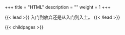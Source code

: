 +++
title = "HTML"
description = ""
weight = 1
+++

{{< lead >}}
入门到放弃还是从入门到入土。
{{< /lead >}}

{{< childpages >}}